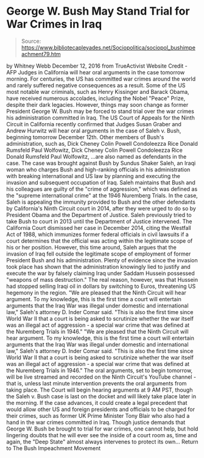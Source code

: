 # George W. Bush May Stand Trial for War Crimes in Iraq

> Source: https://www.bibliotecapleyades.net/Sociopolitica/sociopol_bushimpeachment79.htm

by Whitney Webb December 12, 2016
from TrueActivist Website
Credit - AFP
Judges in California
will hear oral arguments
in the case tomorrow morning.
For centuries, the US has committed war crimes around the world and rarely suffered negative consequences as a result.
Some of the US most notable war criminals, such as Henry Kissinger and Barack Obama, have received numerous accolades, including the Nobel "Peace" Prize, despite their dark legacies.
However, things may soon change as former President George W. Bush may be forced to stand trial over the war crimes his administration committed in Iraq.
The US Court of Appeals for the Ninth Circuit in California recently confirmed that Judges Susan Graber and Andrew Hurwitz will hear oral arguments in the case of Saleh v. Bush, beginning tomorrow December 12th.
Other members of Bush's administration, such as,
Dick Cheney Colin Powell Condoleezza Rice Donald Rumsfeld Paul Wolfowitz,
Dick Cheney
Colin Powell
Condoleezza Rice
Donald Rumsfeld
Paul Wolfowitz,
...are also named as defendants in the case.
The case was brought against Bush by Sundus Shaker Saleh, an Iraqi woman who charges Bush and high-ranking officials in his administration with breaking international and US law by planning and executing the invasion and subsequent occupation of Iraq.
Saleh maintains that Bush and his colleagues are guilty of the "crime of aggression," which was defined as the "supreme international crime" at the 1946 Nuremberg Trials.
In the case, Saleh is appealing the immunity provided to Bush and the other defendants by California's Ninth Circuit court in 2014, after they were urged to do so by President Obama and the Department of Justice.
Saleh previously tried to take Bush to court in 2013 until the Department of Justice intervened.
The California Court dismissed her case in December 2014, citing the Westfall Act of 1988, which immunizes former federal officials in civil lawsuits if a court determines that the official was acting within the legitimate scope of his or her position.
However, this time around, Saleh argues that the invasion of Iraq fell outside the legitimate scope of employment of former President Bush and his administration.
Plenty of evidence since the invasion took place has shown that the administration knowingly lied to justify and execute the war by falsely claiming Iraq under Saddam Hussein possessed "weapons of mass destruction."
The real reason, however, was that Hussein had stopped selling Iraqi oil in dollars by switching to Euros, threatening US hegemony in the region.
"We are pleased that the Ninth Circuit will hear argument. To my knowledge, this is the first time a court will entertain arguments that the Iraq War was illegal under domestic and international law," Saleh's attorney D. Inder Comar said. "This is also the first time since World War II that a court is being asked to scrutinize whether the war itself was an illegal act of aggression - a special war crime that was defined at the Nuremberg Trials in 1946."
"We are pleased that the Ninth Circuit will hear argument. To my knowledge, this is the first time a court will entertain arguments that the Iraq War was illegal under domestic and international law," Saleh's attorney D. Inder Comar said.
"This is also the first time since World War II that a court is being asked to scrutinize whether the war itself was an illegal act of aggression - a special war crime that was defined at the Nuremberg Trials in 1946."
The oral arguments, set to begin tomorrow, will be live streamed and recorded on the Ninth Circuit's YouTube channel - that is, unless last minute intervention prevents the oral arguments from taking place.
The Court will begin hearing arguments at 9 AM PST, though the Saleh v. Bush case is last on the docket and will likely take place later in the morning.
If the case advances, it could create a legal precedent that would allow other US and foreign presidents and officials to be charged for their crimes, such as former UK Prime Minister Tony Blair who also had a hand in the war crimes committed in Iraq.
Though justice demands that George W. Bush be brought to trial for war crimes, one cannot help, but hold lingering doubts that he will ever see the inside of a court room as, time and again, the "Deep State" almost always intervenes to protect its own...
Return to The Bush Impeachment Movement
